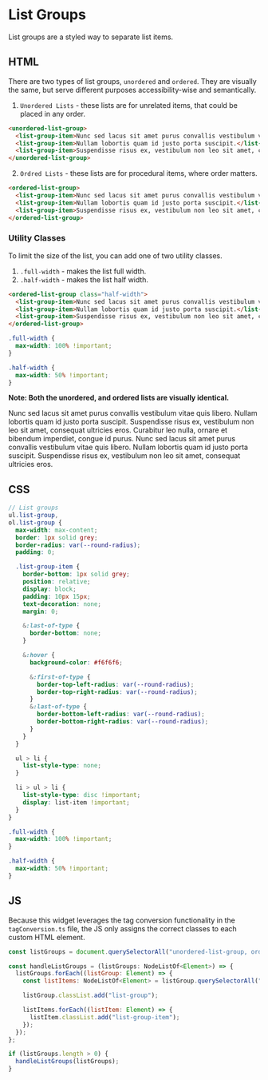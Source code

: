 # List Groups

List groups are a styled way to separate list items.

## HTML

There are two types of list groups, `unordered` and `ordered`. They are visually the same, but serve different purposes accessibility-wise and semantically.

1. `Unordered Lists` - these lists are for unrelated items, that could be placed in any order.

```html
<unordered-list-group>
  <list-group-item>Nunc sed lacus sit amet purus convallis vestibulum vitae quis libero.</list-group-item>
  <list-group-item>Nullam lobortis quam id justo porta suscipit.</list-group-item>
  <list-group-item>Suspendisse risus ex, vestibulum non leo sit amet, consequat ultricies eros. </list-group-item>
</unordered-list-group>
```

2. `Ordred Lists` - these lists are for procedural items, where order matters.

```html
<ordered-list-group>
  <list-group-item>Nunc sed lacus sit amet purus convallis vestibulum vitae quis libero.</list-group-item>
  <list-group-item>Nullam lobortis quam id justo porta suscipit.</list-group-item>
  <list-group-item>Suspendisse risus ex, vestibulum non leo sit amet, consequat ultricies eros. </list-group-item>
</ordered-list-group>
```

### Utility Classes

To limit the size of the list, you can add one of two utility classes.

1. `.full-width` - makes the list full width.
2. `.half-width` - makes the list half width.

```html
<ordered-list-group class="half-width">
  <list-group-item>Nunc sed lacus sit amet purus convallis vestibulum vitae quis libero.</list-group-item>
  <list-group-item>Nullam lobortis quam id justo porta suscipit.</list-group-item>
  <list-group-item>Suspendisse risus ex, vestibulum non leo sit amet, consequat ultricies eros. </list-group-item>
</ordered-list-group>
```

```scss
.full-width {
  max-width: 100% !important;
}

.half-width {
  max-width: 50% !important;
}
```

**Note: Both the unordered, and ordered lists are visually identical.**

<div class="example-container">
  <ordered-list-group>
    <list-group-item>Nunc sed lacus sit amet purus convallis vestibulum vitae quis libero.</list-group-item>
    <list-group-item>Nullam lobortis quam id justo porta suscipit.</list-group-item>
    <list-group-item>Suspendisse risus ex, vestibulum non leo sit amet, consequat ultricies eros.
    </list-group-item>
    <list-group-item>Curabitur leo nulla, ornare et bibendum imperdiet, congue id purus.</list-group-item>
    <list-group-item>Nunc sed lacus sit amet purus convallis vestibulum vitae quis libero.</list-group-item>
    <list-group-item>Nullam lobortis quam id justo porta suscipit.</list-group-item>
    <list-group-item>Suspendisse risus ex, vestibulum non leo sit amet, consequat ultricies eros.
    </list-group-item>
  </ordered-list-group>
</div>

## CSS

```scss
// List groups
ul.list-group,
ol.list-group {
  max-width: max-content;
  border: 1px solid grey;
  border-radius: var(--round-radius);
  padding: 0;

  .list-group-item {
    border-bottom: 1px solid grey;
    position: relative;
    display: block;
    padding: 10px 15px;
    text-decoration: none;
    margin: 0;

    &:last-of-type {
      border-bottom: none;
    }

    &:hover {
      background-color: #f6f6f6;

      &:first-of-type {
        border-top-left-radius: var(--round-radius);
        border-top-right-radius: var(--round-radius);
      }
      &:last-of-type {
        border-bottom-left-radius: var(--round-radius);
        border-bottom-right-radius: var(--round-radius);
      }
    }
  }

  ul > li {
    list-style-type: none;
  }

  li > ul > li {
    list-style-type: disc !important;
    display: list-item !important;
  }
}

.full-width {
  max-width: 100% !important;
}

.half-width {
  max-width: 50% !important;
}
```

## JS

Because this widget leverages the tag conversion functionality in the `tagConversion.ts` file, the JS only assigns the correct classes to each custom HTML element.

```js
const listGroups = document.querySelectorAll("unordered-list-group, ordered-list-group");

const handleListGroups = (listGroups: NodeListOf<Element>) => {
  listGroups.forEach((listGroup: Element) => {
    const listItems: NodeListOf<Element> = listGroup.querySelectorAll("list-group-item");

    listGroup.classList.add("list-group");

    listItems.forEach((listItem: Element) => {
      listItem.classList.add("list-group-item");
    });
  });
};

if (listGroups.length > 0) {
  handleListGroups(listGroups);
}
```
